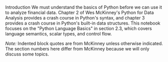 Introduction
We must understand the basics of Python before we can use it to analyze financial data. Chapter 2 of Wes McKinney's Python for Data Analysis provides a crash 
course in Python's syntax, and chapter 3 provides a crash course in Python's built-in data structures. This notebook focuses on the "Python Language Basics" in 
section 2.3, which covers language semantics, scalar types, and control flow.

*Note:* Indented block quotes are from McKinney unless otherwise indicated. The section numbers here differ from McKinney because we will only discuss some 
topics.
